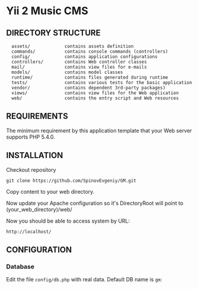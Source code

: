 Yii 2 Music CMS
================================

DIRECTORY STRUCTURE
-------------------

      assets/             contains assets definition
      commands/           contains console commands (controllers)
      config/             contains application configurations
      controllers/        contains Web controller classes
      mail/               contains view files for e-mails
      models/             contains model classes
      runtime/            contains files generated during runtime
      tests/              contains various tests for the basic application
      vendor/             contains dependent 3rd-party packages)
      views/              contains view files for the Web application
      web/                contains the entry script and Web resources



REQUIREMENTS
------------

The minimum requirement by this application template that your Web server supports PHP 5.4.0.


INSTALLATION
------------

Checkout repository 

~~~
git clone https://github.com/SpinovEvgeniy/GM.git
~~~

Copy content to your web directory.

Now update your Apache configuration so it's DirectoryRoot will point to (your_web_directory)/web/

Now you should be able to access system by URL:

~~~
http://localhost/
~~~



CONFIGURATION
-------------

### Database



Edit the file `config/db.php` with real data. Default DB name is `gm`:
